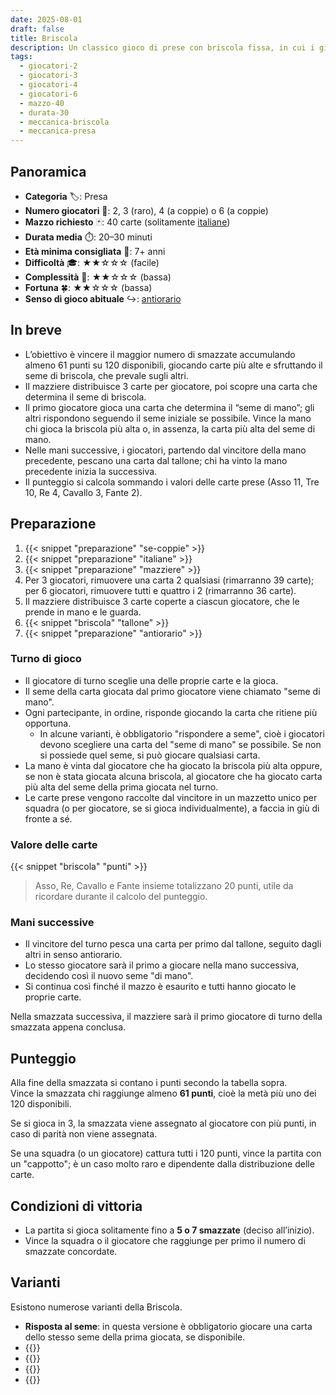 ```yaml
---
date: 2025-08-01
draft: false
title: Briscola
description: Un classico gioco di prese con briscola fissa, in cui i giocatori cercano di conquistare le carte di maggior valore per totalizzare più punti dell’avversario.
tags:
  - giocatori-2
  - giocatori-3
  - giocatori-4
  - giocatori-6
  - mazzo-40
  - durata-30
  - meccanica-briscola
  - meccanica-presa
---
```


## Panoramica

- **Categoria** 🏷️: Presa
- **Numero giocatori** 👥: 2, 3 (raro), 4 (a coppie) o 6 (a coppie)  
- **Mazzo richiesto** 🃏: 40 carte (solitamente [italiane](/info/dizionario/#italiane))
- **Durata media** ⏱️: 20–30 minuti  
- **Età minima consigliata** 🎂: 7+ anni  
- **Difficoltà** 🎓: ★★☆☆☆ (facile)  
- **Complessità** 🧠: ★★☆☆☆ (bassa)  
- **Fortuna** 🍀: ★★☆☆☆ (bassa)  
- **Senso di gioco abituale** ↪️: [antiorario](/info/dizionario#antiorario)

## In breve

- L’obiettivo è vincere il maggior numero di smazzate accumulando almeno 61 punti su 120 disponibili, giocando carte più alte e sfruttando il seme di briscola, che prevale sugli altri.
- Il mazziere distribuisce 3 carte per giocatore, poi scopre una carta che determina il seme di briscola.
- Il primo giocatore gioca una carta che determina il “seme di mano”; gli altri rispondono seguendo il seme iniziale se possibile. Vince la mano chi gioca la briscola più alta o, in assenza, la carta più alta del seme di mano.
- Nelle mani successive, i giocatori, partendo dal vincitore della mano precedente, pescano una carta dal tallone; chi ha vinto la mano precedente inizia la successiva.
- Il punteggio si calcola sommando i valori delle carte prese (Asso 11, Tre 10, Re 4, Cavallo 3, Fante 2).

## Preparazione
1. {{< snippet "preparazione" "se-coppie" >}}
1. {{< snippet "preparazione" "italiane" >}}
1. {{< snippet "preparazione" "mazziere" >}}
1. Per 3 giocatori, rimuovere una carta 2 qualsiasi (rimarranno 39 carte); per 6 giocatori, rimuovere tutti e quattro i 2 (rimarranno 36 carte).
1. Il mazziere distribuisce 3 carte coperte a ciascun giocatore, che le prende in mano e le guarda.
1. {{< snippet "briscola" "tallone" >}}
1. {{< snippet "preparazione" "antiorario" >}}

### Turno di gioco

- Il giocatore di turno sceglie una delle proprie carte e la gioca.
- Il seme della carta giocata dal primo giocatore viene chiamato "seme di mano".
- Ogni partecipante, in ordine, risponde giocando la carta che ritiene più opportuna.  
  - In alcune varianti, è obbligatorio "rispondere a seme", cioè i giocatori devono scegliere una carta del "seme di mano" se possibile. Se non si possiede quel seme, si può giocare qualsiasi carta.
- La mano è vinta dal giocatore che ha giocato la briscola più alta oppure, se non è stata giocata alcuna briscola, al giocatore che ha giocato carta più alta del seme della prima giocata nel turno.
- Le carte prese vengono raccolte dal vincitore in un mazzetto unico per squadra (o per giocatore, se si gioca individualmente), a faccia in giù di fronte a sé.

### Valore delle carte

{{< snippet "briscola" "punti" >}}

> Asso, Re, Cavallo e Fante insieme totalizzano 20 punti, utile da ricordare durante il calcolo del punteggio.

### Mani successive
- Il vincitore del turno pesca una carta per primo dal tallone, seguito dagli altri in senso antiorario.
- Lo stesso giocatore sarà il primo a giocare nella mano successiva, decidendo così il nuovo seme "di mano".
- Si continua così finché il mazzo è esaurito e tutti hanno giocato le proprie carte.

Nella smazzata successiva, il mazziere sarà il primo giocatore di turno della smazzata appena conclusa.

## Punteggio

Alla fine della smazzata si contano i punti secondo la tabella sopra.  
Vince la smazzata chi raggiunge almeno **61 punti**, cioè la metà più uno dei 120 disponibili.

Se si gioca in 3, la smazzata viene assegnato al giocatore con più punti,
in caso di parità non viene assegnata.

Se una squadra (o un giocatore) cattura tutti i 120 punti, vince la partita con un "cappotto";
è un caso molto raro e dipendente dalla distribuzione delle carte.

## Condizioni di vittoria
- La partita si gioca solitamente fino a **5 o 7 smazzate** (deciso all’inizio).
- Vince la squadra o il giocatore che raggiunge per primo il numero di smazzate concordate.

## Varianti

Esistono numerose varianti della Briscola.

- **Risposta al seme**: in questa versione è obbligatorio giocare una carta dello stesso seme della prima giocata, se disponibile.
- {{<variante page="/giochi/briscola/chiamata">}}
- {{<variante page="/giochi/briscola/dichiarata">}}
- {{<variante page="/giochi/briscola/non-prendere">}}
- {{<variante page="/giochi/briscola/marianna">}}